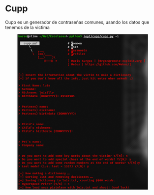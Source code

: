 # Cupp

Cupp es un generador de contraseñas comunes, usando los datos que tenemos de la victima

<figure><img src="../../.gitbook/assets/image (4).png" alt=""><figcaption></figcaption></figure>
